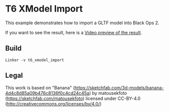 # T6 XModel Import

This example demonstrates how to import a GLTF model into Black Ops 2.

If you want to see the result, here is a [Video preview of the result](https://youtu.be/fhEyaQ9c1og).

## Build

```shell
Linker -v t6_xmodel_import
```

## Legal

This work is based on "Banana" (https://sketchfab.com/3d-models/banana-4d4c8d85a09b476c8136f0c4cd24c45a) by matousekfoto (https://sketchfab.com/matousekfoto) licensed under CC-BY-4.0 (http://creativecommons.org/licenses/by/4.0/)
